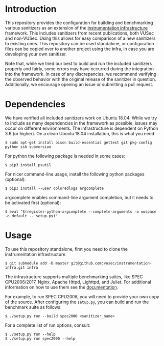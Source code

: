 # Introduction

This repository provides the configuration for building and benchmarking various
sanitizers as an extension of the [instrumentation
infrastructure](https://github.com/vusec/instrumentation-infra) framework. This
includes sanitizers from recent publications, both VUSec and non-VUSec. Using
this allows for easy comparison of a new sanitizers to existing ones. This
repository can be used standalone, or configuration files can be copied over to
another project using the infra, in case you are developing your own sanitizer.

Note that, while we tried our best to build and run the included sanitizers
properly and fairly, some errors may have occurred during the integration into
the framework. In case of any discrepancies, we recommend verifying the observed
behavior with the original release of the sanitizer in question. Additionally,
we encourage opening an issue or submitting a pull request.

# Dependencies

We have verified all included sanitizers work on Ubuntu 18.04. While we try to
include as many dependencies in the framework as possible, issues may occur on
different environments.
The infrastructure is dependent on Python 3.6 (or higher). On a clean Ubuntu
18.04 installation, this is what you need:

```
$ sudo apt-get install bison build-essential gettext git pkg-config python ssh subversion
```

For python the following package is needed in some cases:
```
$ pip3 install psutil
```

For nicer command-line usage, install the following python packages (optional):
```
$ pip3 install --user coloredlogs argcomplete
```

argcomplete enables command-line argument completion, but it needs to be
activated first (optional):
```
$ eval "$(register-python-argcomplete --complete-arguments -o nospace -o default -- setup.py)"
```

# Usage

To use this repository standalone, first you need to clone the instrumentation
infrastructure:

```
$ git submodule add -b master git@github.com:vusec/instrumentation-infra.git infra
```

The infrastructure supports multiple benchmarking suites, like SPEC
CPU2006/2017, Nginx, Apache Httpd, Lighttpd, and Juliet. For additional
information on how to use them see the
[documentation](https://instrumentation-infra.readthedocs.io/en/master/targets.html).

For example, to run SPEC CPU2006, you will need to provide your own copy of the
source. After configuring the `setup.py`, you can build and run the benchmark
suite as follows:

```
$ ./setup.py run --build spec2006 <sanitizer_name>
```

For a complete list of run options, consult:
```
$ ./setup.py run --help
$ ./setup.py run spec2006 --help
```
